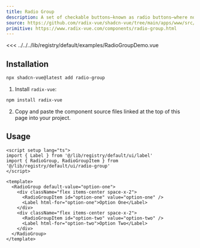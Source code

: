 ```yaml
---
title: Radio Group
description: A set of checkable buttons—known as radio buttons—where no more than one of the buttons can be checked at a time.
source: https://github.com/radix-vue/shadcn-vue/tree/main/apps/www/src/lib/registry/default/ui/radio-group 
primitive: https://www.radix-vue.com/components/radio-group.html
---
```


<ComponentPreview name="RadioGroupDemo" >

<<< ../../../lib/registry/default/examples/RadioGroupDemo.vue

</ComponentPreview>



## Installation

```bash
npx shadcn-vue@latest add radio-group
```

<ManualInstall>

1. Install `radix-vue`:

```bash
npm install radix-vue
```

2. Copy and paste the component source files linked at the top of this page into your project.
</ManualInstall>

## Usage

```vue
<script setup lang="ts">
import { Label } from '@/lib/registry/default/ui/label'
import { RadioGroup, RadioGroupItem } from '@/lib/registry/default/ui/radio-group'
</script>

<template>
  <RadioGroup default-value="option-one">
    <div className="flex items-center space-x-2">
      <RadioGroupItem id="option-one" value="option-one" />
      <Label html-for="option-one">Option One</Label>
    </div>
    <div className="flex items-center space-x-2">
      <RadioGroupItem id="option-two" value="option-two" />
      <Label html-for="option-two">Option Two</Label>
    </div>
  </RadioGroup>
</template>
```